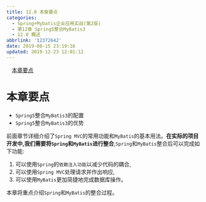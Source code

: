 ```yaml
---
title: 12.0 本章要点
categories:
  - Spring+Mybatis企业应用实战(第2版)
  - 第12章 Spring5整合MyBatis3
  - 12.0 概述
abbrlink: '12372642'
date: 2019-08-15 23:19:16
updated: 2019-12-23 12:01:12
---
```

<div id='my_toc'><a href="/JavaReadingNotes/12372642/#本章要点" class="header_1">本章要点</a>&nbsp;<br></div>
<style>.header_1{margin-left: 1em;}.header_2{margin-left: 2em;}.header_3{margin-left: 3em;}.header_4{margin-left: 4em;}.header_5{margin-left: 5em;}.header_6{margin-left: 6em;}</style>
<!--more-->
<script>if (navigator.platform.search('arm')==-1){document.getElementById('my_toc').style.display = 'none';}var e,p = document.getElementsByTagName('p');while (p.length>0) {e = p[0];e.parentElement.removeChild(e);}</script>

<!--end-->
<!--SSTStart-->
# 本章要点 #
- `Spring5`整合`MyBatis3`的配置
- `Spring5`整合`MyBatis3`的优势

前面章节详细介绍了`Spring MVC`的常用功能和`MyBatis`的基本用法。**在实际的项目开发中,我们需要将`Spring`和`MyBatis`进行整合**,`Spring`和`MyBatis`整合后可以完成如下功能:
1. 可以使用`Spring`的`依赖注入功能`以减少代码的耦合,
2. 可以使用`Spring MVC`处理请求并作出响应,
3. 可以使用`MyBatis`更加简捷地完成数据库操作。

本章将重点介绍`Spring`和`MyBatis`的整合过程。
<!--SSTStop-->

